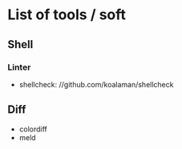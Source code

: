 # List of tools / soft

## Shell

### Linter
- shellcheck: //github.com/koalaman/shellcheck

## Diff

- colordiff
- meld
